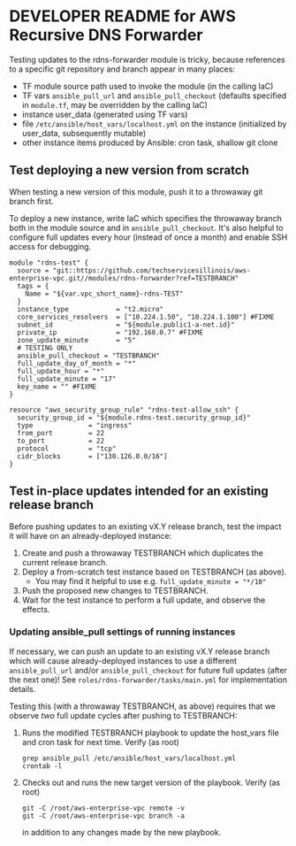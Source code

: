 ﻿# DEVELOPER README for AWS Recursive DNS Forwarder

Testing updates to the rdns-forwarder module is tricky, because references to a specific git repository and branch appear in many places:

* TF module source path used to invoke the module (in the calling IaC)
* TF vars `ansible_pull_url` and `ansible_pull_checkout` (defaults specified in `module.tf`, may be overridden by the calling IaC)
* instance user_data (generated using TF vars)
* file `/etc/ansible/host_vars/localhost.yml` on the instance (initialized by user_data, subsequently mutable)
* other instance items produced by Ansible: cron task, shallow git clone

## Test deploying a new version from scratch

When testing a new version of this module, push it to a throwaway git branch first.

To deploy a new instance, write IaC which specifies the throwaway branch both in the module source and in `ansible_pull_checkout`.  It's also helpful to configure full updates every hour (instead of once a month) and enable SSH access for debugging.

  ```hcl
  module "rdns-test" {
    source = "git::https://github.com/techservicesillinois/aws-enterprise-vpc.git//modules/rdns-forwarder?ref=TESTBRANCH"
    tags = {
      Name = "${var.vpc_short_name}-rdns-TEST"
    }
    instance_type            = "t2.micro"
    core_services_resolvers  = ["10.224.1.50", "10.224.1.100"] #FIXME
    subnet_id                = "${module.public1-a-net.id}"
    private_ip               = "192.168.0.7" #FIXME
    zone_update_minute       = "5"
    # TESTING ONLY
    ansible_pull_checkout = "TESTBRANCH"
    full_update_day_of_month = "*"
    full_update_hour = "*"
    full_update_minute = "17"
    key_name = "" #FIXME
  }

  resource "aws_security_group_rule" "rdns-test-allow_ssh" {
    security_group_id = "${module.rdns-test.security_group_id}"
    type              = "ingress"
    from_port         = 22
    to_port           = 22
    protocol          = "tcp"
    cidr_blocks       = ["130.126.0.0/16"]
  }
  ```

## Test in-place updates intended for an existing release branch

Before pushing updates to an existing vX.Y release branch, test the impact it will have on an already-deployed instance:

1. Create and push a throwaway TESTBRANCH which duplicates the current release branch.
2. Deploy a from-scratch test instance based on TESTBRANCH (as above).
   * You may find it helpful to use e.g. `full_update_minute = "*/10"`
3. Push the proposed new changes to TESTBRANCH.
4. Wait for the test instance to perform a full update, and observe the effects.

### Updating ansible_pull settings of running instances

If necessary, we can push an update to an existing vX.Y release branch which will cause already-deployed instances to use a different `ansible_pull_url` and/or `ansible_pull_checkout` for future full updates (after the next one)!  See `roles/rdns-forwarder/tasks/main.yml` for implementation details.

Testing this (with a throwaway TESTBRANCH, as above) requires that we observe *two* full update cycles after pushing to TESTBRANCH:

1. Runs the modified TESTBRANCH playbook to update the host_vars file and cron task for next time.  Verify (as root)

       grep ansible_pull /etc/ansible/host_vars/localhost.yml
       crontab -l

2. Checks out and runs the new target version of the playbook.  Verify (as root)

       git -C /root/aws-enterprise-vpc remote -v
       git -C /root/aws-enterprise-vpc branch -a

   in addition to any changes made by the new playbook.
